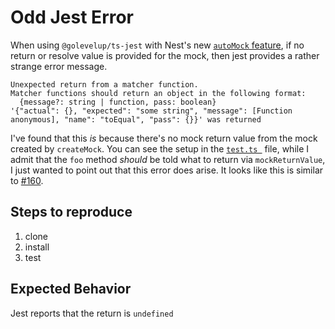 # Odd Jest Error

When using `@golevelup/ts-jest` with Nest's new [`autoMock` feature](https://docs.nestjs.com/fundamentals/testing#auto-mocking), if no return or resolve value is provided for the mock, then jest provides a rather strange error message.

```
Unexpected return from a matcher function.
Matcher functions should return an object in the following format:
  {message?: string | function, pass: boolean}
'{"actual": {}, "expected": "some string", "message": [Function anonymous], "name": "toEqual", "pass": {}}' was returned
```

I've found that this _is_ because there's no mock return value from the mock created by `createMock`. You can see the setup in the [`test.ts `](test.ts) file, while I admit that the `foo` method _should_ be told what to return via `mockReturnValue`, I just wanted to point out that this error does arise. It looks like this is similar to [#160](https://github.com/golevelup/nestjs/issues/160).

## Steps to reproduce

1) clone
2) install
3) test

## Expected Behavior

Jest reports that the return is `undefined`